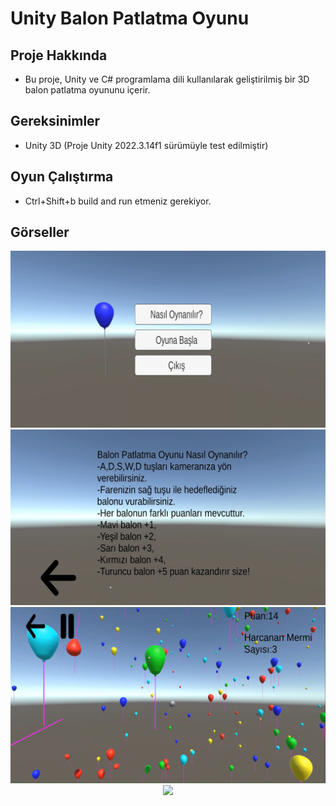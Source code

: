 # Unity Balon Patlatma Oyunu

## Proje Hakkında
- Bu proje, Unity ve C# programlama dili kullanılarak geliştirilmiş bir 3D balon patlatma oyununu içerir. 

## Gereksinimler
- Unity 3D (Proje Unity 2022.3.14f1 sürümüyle test edilmiştir)

## Oyun Çalıştırma
- Ctrl+Shift+b build and run etmeniz gerekiyor.

## Görseller

<div align="center">
   <img src="https://github.com/zeynoaydn/3DBalloonGame/blob/main/Web%20yakalama_13-2-2024_21052_app.clipchamp.com.jpeg" width="auto">
  <img src="https://github.com/zeynoaydn/3DBalloonGame/blob/main/Web%20yakalama_13-2-2024_21143_app.clipchamp.com.jpeg" width="auto">
  <img src="https://github.com/zeynoaydn/3DBalloonGame/blob/main/Web%20yakalama_13-2-2024_2120_app.clipchamp.com.jpeg" width="auto">
  <img src="https://github.com/zeynoaydn/3DBalloonGame/blob/main/%C4%B0simsiz-video-%E2%80%90-Clipchamp-ile-yap%C4%B1ld%C4%B1.gif" width="auto">
</div>



 
